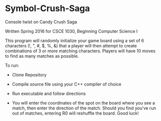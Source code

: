 # Symbol-Crush-Saga
Console twist on Candy Crush Saga

Written Spring 2016 for CSCE 1030, Beginning Computer Science I

This program will randomly initialize your game board using a set of 6 
characters (!, \", #, $, %, &) that a player will then attempt to create 
combinations of 3 or more matching characters. Players will have 10 moves
to find as many matches as possible.

To run:
 - Clone Repository
 - Compile source file using your C++ compiler of choice
 - Run executable and follow directions
 
 - You will enter the coordinates of the spot on the board
	 where you see a match, then enter the direction of the match.
	 Should you find you've run out of matches, entering R0 will
	 reshuffle the board. Good luck!  
